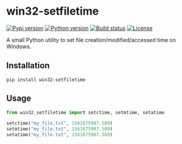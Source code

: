 # win32-setfiletime

[![Pypi version](https://img.shields.io/pypi/v/win32-setfiletime.svg)](https://pypi.python.org/pypi/win32-setfiletime) [![Python version](https://img.shields.io/badge/python-3.5%2B-blue.svg)](https://pypi.python.org/pypi/win32-setfiletime) [![Build status](https://img.shields.io/travis/com/lahma0/win32-setfiletime/master.svg)](https://travis-ci.com/lahma0/win32-setfiletime) [![License](https://img.shields.io/github/license/lahma0/win32-setfiletime.svg)](https://github.com/lahma0/win32-setfiletime/blob/master/LICENSE)

A small Python utility to set file creation/modified/accessed time on Windows.

## Installation

```shell
pip install win32-setfiletime
```

## Usage

```python
from win32_setfiletime import setctime, setmtime, setatime

setctime("my_file.txt", 1561675987.509)
setmtime("my_file.txt", 1561675987.509)
setatime("my_file.txt", 1561675987.509)
```
